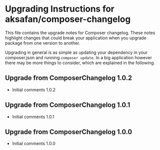 Upgrading Instructions for aksafan/composer-changelog
============================================

This file contains the upgrade notes for Composer changelog. These notes highlight changes that
could break your application when you upgrade package from one version to another.

Upgrading in general is as simple as updating your dependency in your composer.json and
running `composer update`. In a big application however there may be more things to consider,
which are explained in the following.

Upgrade from ComposerChangelog 1.0.2
-----------------------

* Initial comments 1.0.2

Upgrade from ComposerChangelog 1.0.1
-----------------------

* Initial comments 1.0.1

Upgrade from ComposerChangelog 1.0.0
-----------------------

* Initial comments 1.0.0
